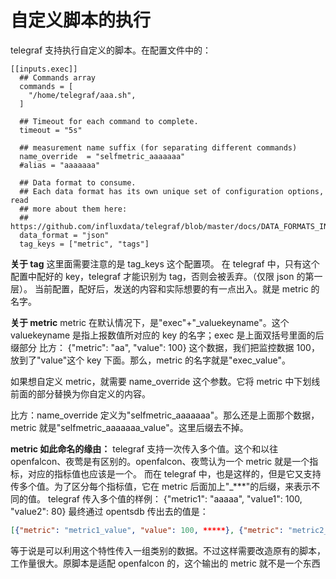 # 自定义脚本的执行

telegraf 支持执行自定义的脚本。在配置文件中的：

```
[[inputs.exec]]
  ## Commands array
  commands = [
    "/home/telegraf/aaa.sh",
  ]

  ## Timeout for each command to complete.
  timeout = "5s"

  ## measurement name suffix (for separating different commands)
  name_override  = "selfmetric_aaaaaaa"
  #alias = "aaaaaaa"

  ## Data format to consume.
  ## Each data format has its own unique set of configuration options, read
  ## more about them here:
  ## https://github.com/influxdata/telegraf/blob/master/docs/DATA_FORMATS_INPUT.md
  data_format = "json"
  tag_keys = ["metric", "tags"]
```

**关于 tag**
这里面需要注意的是 tag_keys 这个配置项。
在 telegraf 中，只有这个配置中配好的 key，telegraf 才能识别为 tag，否则会被丢弃。（仅限 json 的第一层）。
当前配置，配好后，发送的内容和实际想要的有一点出入。就是 metric 的名字。

**关于 metric**
metric 在默认情况下，是"exec"+"\_valuekeyname"。这个 valuekeyname 是指上报数值所对应的 key 的名字；exec 是上面双括号里面的后缀部分
比方：
{"metric": "aa", "value": 100}
这个数据，我们把监控数据 100，放到了"value"这个 key 下面。那么，metric 的名字就是"exec_value"。

如果想自定义 metric，就需要 name_override 这个参数。它将 metric 中下划线前面的部分替换为你自定义的内容。

比方：name_override 定义为"selfmetric_aaaaaaa"。那么还是上面那个数据，metric 就是"selfmetric_aaaaaaa_value"。这里后缀去不掉。

**metric 如此命名的缘由：**
telegraf 支持一次传入多个值。这个和以往 openfalcon、夜莺是有区别的。openfalcon、夜莺认为一个 metric 就是一个指标，对应的指标值也应该是一个。
而在 telegraf 中，也是这样的，但是它又支持传多个值。为了区分每个指标值，它在 metric 后面加上"\_\*\*\*"的后缀，来表示不同的值。
telegraf 传入多个值的样例：
{"metric1": "aaaaa", "value1": 100, "value2": 80}
最终通过 opentsdb 传出去的值是：

```json
[{"metric": "metric1_value", "value": 100, *****}, {"metric": "metric2_value", "value": 80, *****}]
```

等于说是可以利用这个特性传入一组类别的数据。不过这样需要改造原有的脚本，工作量很大。原脚本是适配 openfalcon 的，这个输出的 metric 就不是一个东西
